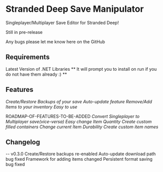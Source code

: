 # Stranded Deep Save Manipulator

Singleplayer/Multiplayer Save Editor for Stranded Deep!

Still in pre-release

Any bugs please let me know here on the GitHub


## Requirements

Latest Version of .NET Libraries
** It will prompt you to install on run if you do not have them already :) **


## Features

*Create/Restore Backups of your save*
*Auto-update feature*
*Remove/Add Items to your inventory*
*Easy to use*

ROADMAP-OF-FEATURES-TO-BE-ADDED
*Convert Singleplayer to Multiplayer save(vice-versa)*
*Easy change Item Quantity*
*Create custom filled containers*
*Change current Item Durability*
*Create custom item names*


## Changelog

-- v0.3.0
Create/Restore backups re-enabled
Auto-update download path bug fixed
Framework for adding items changed
Persistent format saving bug fixed